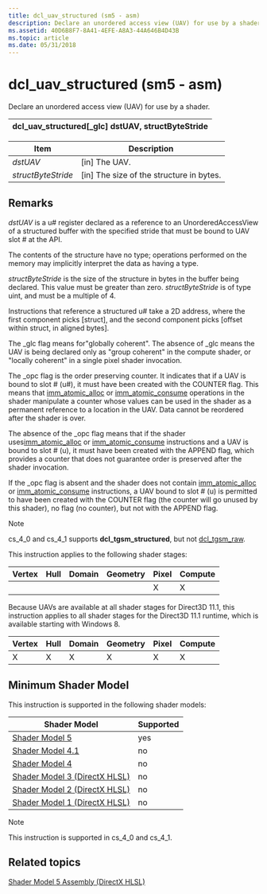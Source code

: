 ```yaml
---
title: dcl_uav_structured (sm5 - asm)
description: Declare an unordered access view (UAV) for use by a shader.
ms.assetid: 40D6B8F7-8A41-4EFE-A8A3-44A646B4D43B
ms.topic: article
ms.date: 05/31/2018
---
```


# dcl\_uav\_structured (sm5 - asm)

Declare an unordered access view (UAV) for use by a shader.



| dcl\_uav\_structured\[\_glc\] dstUAV, structByteStride |
|--------------------------------------------------------|



 



| Item                                                                                                                                   | Description                                           |
|----------------------------------------------------------------------------------------------------------------------------------------|-------------------------------------------------------|
| <span id="dstUAV"></span><span id="dstuav"></span><span id="DSTUAV"></span>*dstUAV*<br/>                                         | \[in\] The UAV.<br/>                            |
| <span id="structByteStride"></span><span id="structbytestride"></span><span id="STRUCTBYTESTRIDE"></span>*structByteStride*<br/> | \[in\] The size of the structure in bytes.<br/> |



 

## Remarks

*dstUAV* is a u\# register declared as a reference to an UnorderedAccessView of a structured buffer with the specified stride that must be bound to UAV slot \# at the API.

The contents of the structure have no type; operations performed on the memory may implicitly interpret the data as having a type.

*structByteStride* is the size of the structure in bytes in the buffer being declared. This value must be greater than zero. *structByteStride* is of type uint, and must be a multiple of 4.

Instructions that reference a structured u\# take a 2D address, where the first component picks \[struct\], and the second component picks \[offset within struct, in aligned bytes\].

The \_glc flag means for"globally coherent". The absence of \_glc means the UAV is being declared only as "group coherent" in the compute shader, or "locally coherent" in a single pixel shader invocation.

The \_opc flag is the order preserving counter. It indicates that if a UAV is bound to slot \# (u\#), it must have been created with the COUNTER flag. This means that [imm\_atomic\_alloc](imm-atomic-alloc--sm5---asm-.md) or [imm\_atomic\_consume](imm-atomic-consume--sm5---asm-.md) operations in the shader manipulate a counter whose values can be used in the shader as a permanent reference to a location in the UAV. Data cannot be reordered after the shader is over.

The absence of the \_opc flag means that if the shader uses[imm\_atomic\_alloc](imm-atomic-alloc--sm5---asm-.md) or [imm\_atomic\_consume](imm-atomic-consume--sm5---asm-.md) instructions and a UAV is bound to slot \# (u), it must have been created with the APPEND flag, which provides a counter that does not guarantee order is preserved after the shader invocation.

If the \_opc flag is absent and the shader does not contain [imm\_atomic\_alloc](imm-atomic-alloc--sm5---asm-.md) or [imm\_atomic\_consume](imm-atomic-consume--sm5---asm-.md) instructions, a UAV bound to slot \# (u) is permitted to have been created with the COUNTER flag (the counter will go unused by this shader), no flag (no counter), but not with the APPEND flag.

> [!Note]  
> cs\_4\_0 and cs\_4\_1 supports **dcl\_tgsm\_structured**, but not [dcl\_tgsm\_raw](dcl-tgsm-raw--sm5---asm-.md).

 

This instruction applies to the following shader stages:



| Vertex | Hull | Domain | Geometry | Pixel | Compute |
|--------|------|--------|----------|-------|---------|
|        |      |        |          | X     | X       |



 

Because UAVs are available at all shader stages for Direct3D 11.1, this instruction applies to all shader stages for the Direct3D 11.1 runtime, which is available starting with Windows 8.



| Vertex | Hull | Domain | Geometry | Pixel | Compute |
|--------|------|--------|----------|-------|---------|
| X      | X    | X      | X        | X     | X       |



 

## Minimum Shader Model

This instruction is supported in the following shader models:



| Shader Model                                              | Supported |
|-----------------------------------------------------------|-----------|
| [Shader Model 5](d3d11-graphics-reference-sm5.md)        | yes       |
| [Shader Model 4.1](dx-graphics-hlsl-sm4.md)              | no        |
| [Shader Model 4](dx-graphics-hlsl-sm4.md)                | no        |
| [Shader Model 3 (DirectX HLSL)](dx-graphics-hlsl-sm3.md) | no        |
| [Shader Model 2 (DirectX HLSL)](dx-graphics-hlsl-sm2.md) | no        |
| [Shader Model 1 (DirectX HLSL)](dx-graphics-hlsl-sm1.md) | no        |



 

> [!Note]  
> This instruction is supported in cs\_4\_0 and cs\_4\_1.

 

## Related topics

<dl> <dt>

[Shader Model 5 Assembly (DirectX HLSL)](shader-model-5-assembly--directx-hlsl-.md)
</dt> </dl>

 

 





